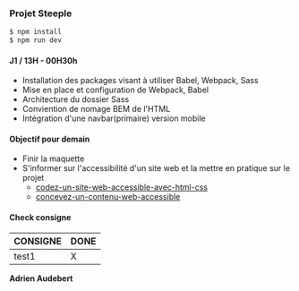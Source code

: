 ### Projet Steeple

```sh
$ npm install
$ npm run dev
```

#### J1 / 13H - 00H30h
 - Installation des packages visant à utiliser Babel, Webpack, Sass
 - Mise en place et configuration de Webpack, Babel
 - Architecture du dossier Sass
 - Conviention de nomage BEM de l'HTML
 - Intégration d'une navbar(primaire) version mobile

#### Objectif pour demain
 - Finir la maquette
 - S'informer sur l'accessibilité d'un site web et la mettre en pratique sur le projet
    - [codez-un-site-web-accessible-avec-html-css](https://openclassrooms.com/fr/courses/6691451-codez-un-site-web-accessible-avec-html-css)
    - [concevez-un-contenu-web-accessible](https://openclassrooms.com/fr/courses/6691346-concevez-un-contenu-web-accessible)


#### Check consigne

| CONSIGNE | DONE |
| ------ | ------ |
| test1 | X |


 **Adrien Audebert**
